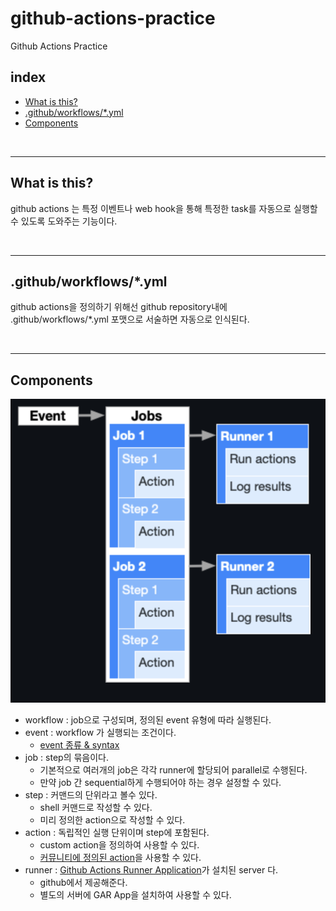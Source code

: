 # github-actions-practice
Github Actions Practice

## index  

  - [What is this?](#what-is-this)
  - [.github/workflows/*.yml](#githubworkflowsyml)
  - [Components](#components)

<br/>
<hr/>


## What is this?         
github actions 는 특정 이벤트나 web hook을 통해 특정한 task를 자동으로 실행할 수 있도록 도와주는 기능이다.       

<br/>
<hr/>


## .github/workflows/*.yml         
github actions을 정의하기 위해선 github repository내에 .github/workflows/*.yml 포맷으로 서술하면 자동으로 인식된다.           


<br/>
<hr/>


## Components        

![](2021-09-12-15-34-52.png)

* workflow : job으로 구성되며, 정의된 event 유형에 따라 실행된다.       
* event : workflow 가 실행되는 조건이다.  
  * [event 종류 & syntax](https://docs.github.com/en/actions/reference/workflow-syntax-for-github-actions#on)
* job : step의 묶음이다.
  * 기본적으로 여러개의 job은 각각 runner에 할당되어 parallel로 수행된다.
  * 만약 job 간 sequential하게 수행되어야 하는 경우 설정할 수 있다.      
* step : 커맨드의 단위라고 볼수 있다.
  * shell 커맨드로 작성할 수 있다.
  * 미리 정의한 action으로 작성할 수 있다.
* action : 독립적인 실행 단위이며 step에 포함된다.
  * custom action을 정의하여 사용할 수 있다.
  * [커뮤니티에 정의된 action](https://github.com/marketplace?type=actions)을 사용할 수 있다.
* runner : [Github Actions Runner Application](https://github.com/actions/runner)가 설치된 server 다. 
  * github에서 제공해준다.
  * 별도의 서버에 GAR App을 설치하여 사용할 수 있다.

